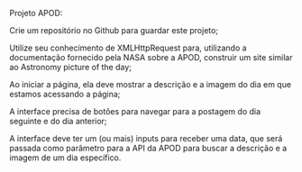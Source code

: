 Projeto APOD:

Crie um repositório no Github para guardar este projeto;

Utilize seu conhecimento de XMLHttpRequest para, utilizando a documentação fornecido pela NASA sobre a APOD, construir um site similar ao Astronomy picture of the day;

Ao iniciar a página, ela deve mostrar a descrição e a imagem do dia em que estamos acessando a página;

A interface precisa de botões para navegar para a postagem do dia seguinte e do dia anterior;

A interface deve ter um (ou mais) inputs para receber uma data, que será passada como parâmetro para a API da APOD para buscar a descrição e a imagem de um dia específico.
